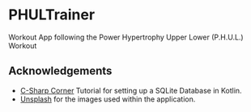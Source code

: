 # PHULTrainer
Workout App following the Power Hypertrophy Upper Lower (P.H.U.L.) Workout

## Acknowledgements
* [C-Sharp Corner](https://www.c-sharpcorner.com/article/crud-operations-in-android-sqlite-kotlin/) Tutorial for setting up a SQLite Database in Kotlin.<br/>
* [Unsplash](https://unsplash.com/) for the images used within the application.
